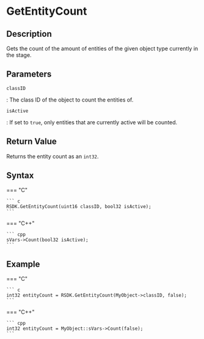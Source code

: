 # GetEntityCount

## Description
Gets the count of the amount of entities of the given object type currently in the stage.

## Parameters
`classID`

:   The class ID of the object to count the entities of.

`isActive`

:   If set to `true`, only entities that are currently active will be counted.

## Return Value
Returns the entity count as an `int32`.

## Syntax
=== "C"

	``` c
	RSDK.GetEntityCount(uint16 classID, bool32 isActive);
	```

=== "C++"

	``` cpp
	sVars->Count(bool32 isActive);
	```

## Example
=== "C"

	``` c
	int32 entityCount = RSDK.GetEntityCount(MyObject->classID, false);
	```

=== "C++"

	``` cpp
	int32 entityCount = MyObject::sVars->Count(false);
	```